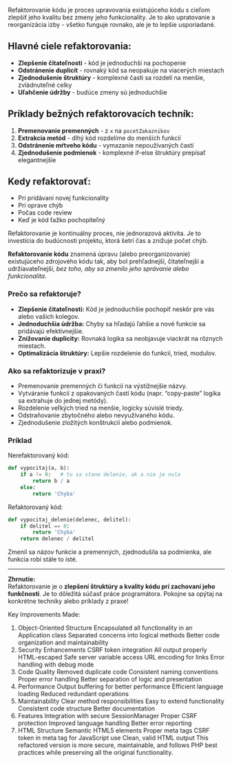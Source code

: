 Refaktorovanie kódu je proces upravovania existujúceho kódu s cieľom zlepšiť jeho kvalitu bez zmeny jeho funkcionality. Je to ako upratovanie a reorganizácia izby - všetko funguje rovnako, ale je to lepšie usporiadané.

## Hlavné ciele refaktorovania:

- **Zlepšenie čitateľnosti** - kód je jednoduchší na pochopenie
- **Odstránenie duplicít** - rovnaký kód sa neopakuje na viacerých miestach
- **Zjednodušenie štruktúry** - komplexné časti sa rozdelí na menšie, zvládnuteľné celky
- **Uľahčenie údržby** - budúce zmeny sú jednoduchšie

## Príklady bežných refaktorovacích techník:

1. **Premenovanie premenných** - z `x` na `pocetZakaznikov`
2. **Extrakcia metód** - dlhý kód rozdelíme do menších funkcií
3. **Odstránenie mŕtveho kódu** - vymazanie nepoužívaných častí
4. **Zjednodušenie podmienok** - komplexné if-else štruktúry prepísať elegantnejšie

## Kedy refaktorovať:

- Pri pridávaní novej funkcionality
- Pri oprave chýb
- Počas code review
- Keď je kód ťažko pochopiteľný

Refaktorovanie je kontinuálny proces, nie jednorazová aktivita. Je to investícia do budúcnosti projektu, ktorá šetrí čas a znižuje počet chýb.

**Refaktorovanie kódu** znamená úpravu (alebo preorganizovanie) existujúceho zdrojového kódu tak, aby bol prehľadnejší, čitateľnejší a udržiavateľnejší, *bez toho, aby sa zmenilo jeho správanie alebo funkcionalita*.

### Prečo sa refaktoruje?

- **Zlepšenie čitateľnosti:** Kód je jednoduchšie pochopiť neskôr pre vás alebo vašich kolegov.
- **Jednoduchšia údržba:** Chyby sa hľadajú ľahšie a nové funkcie sa pridávajú efektívnejšie.
- **Znižovanie duplicity:** Rovnaká logika sa neobjavuje viackrát na rôznych miestach.
- **Optimalizácia štruktúry:** Lepšie rozdelenie do funkcií, tried, modulov.

### Ako sa refaktorizuje v praxi?

- Premenovanie premenných či funkcií na výstižnejšie názvy.
- Vytváranie funkcií z opakovaných častí kódu (napr. “copy-paste” logika sa extrahuje do jednej metódy).
- Rozdelenie veľkých tried na menšie, logicky súvislé triedy.
- Odstraňovanie zbytočného alebo nevyužívaného kódu.
- Zjednodušenie zložitých konštrukcií alebo podmienok.

### Príklad

Nerefaktorovaný kód:

```python
def vypocitaj(a, b):
    if a != 0:   # tu sa stane delenie, ak a nie je nula
        return b / a  
    else:
        return 'Chyba'
```

Refaktorovaný kód:

```python
def vypocitaj_delenie(delenec, delitel):
    if delitel == 0:
        return 'Chyba'
    return delenec / delitel
```
Zmenil sa názov funkcie a premenných, zjednodušila sa podmienka, ale funkcia robí stále to isté.

---

**Zhrnutie:**  
Refaktorovanie je o **zlepšení štruktúry a kvality kódu pri zachovaní jeho funkčnosti**. Je to dôležitá súčasť práce programátora. Pokojne sa opýtaj na konkrétne techniky alebo príklady z praxe!






Key Improvements Made:
1. Object-Oriented Structure
Encapsulated all functionality in an Application class
Separated concerns into logical methods
Better code organization and maintainability
2. Security Enhancements
CSRF token integration
All output properly HTML-escaped
Safe server variable access
URL encoding for links
Error handling with debug mode
3. Code Quality
Removed duplicate code
Consistent naming conventions
Proper error handling
Better separation of logic and presentation
4. Performance
Output buffering for better performance
Efficient language loading
Reduced redundant operations
5. Maintainability
Clear method responsibilities
Easy to extend functionality
Consistent code structure
Better documentation
6. Features
Integration with secure SessionManager
Proper CSRF protection
Improved language handling
Better error reporting
7. HTML Structure
Semantic HTML5 elements
Proper meta tags
CSRF token in meta tag for JavaScript use
Clean, valid HTML output
This refactored version is more secure, maintainable, and follows PHP best practices while preserving all the original functionality.
